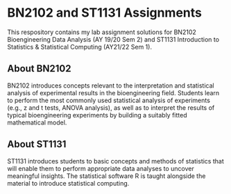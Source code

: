# BN2102 and ST1131 Assignments

This respository contains my lab assignment solutions for BN2102 Bioengineering Data Analysis (AY 19/20 Sem 2)
and ST1131 Introduction to Statistics & Statistical Computing (AY21/22 Sem 1). 

## About BN2102

BN2102 introduces concepts relevant to the interpretation and statistical analysis of experimental results in the bioengineering field.
Students learn to perform the most commonly used statistical analysis of experiments (e.g., z and t tests, ANOVA analysis),
as well as to interpret the results of typical bioengineering experiments by building a suitably fitted mathematical model.

## About ST1131

ST1131  introduces students to basic concepts and methods of statistics that will enable them to perform appropriate data analyses to uncover 
meaningful insights. The statistical software R is taught alongside the material to introduce statistical computing.
